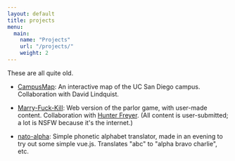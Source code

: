 ```yaml
---
layout: default
title: projects
menu:
  main:
    name: "Projects"
    url: "/projects/"
    weight: 2
---
```

These are all quite old.

- [CampusMap](http://campusmap.michaelkelly.org):
  An interactive map of the UC San Diego campus. Collaboration with David
  Lindquist.

- [Marry-Fuck-Kill](http://marryfuckkill.com):
  Web version of the parlor game, with user-made content. Collaboration with
  [Hunter Freyer](http://www.hjfreyer.com/). (All content is
  user-submitted; a lot is NSFW because it's the internet.)

- [nato-alpha](https://nato-alpha.michaelkelly.org/):
  Simple phonetic alphabet translator, made in an evening to try out some
  simple vue.js. Translates "abc" to "alpha bravo charlie", etc.
